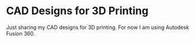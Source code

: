 # CAD Designs for 3D Printing

Just sharing my CAD designs for 3D printing. For now I am using Autodesk Fusion 360.
